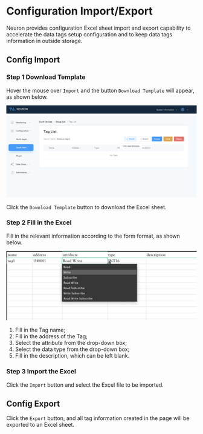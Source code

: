 # Configuration Import/Export

Neuron provides configuration Excel sheet import and export capability to accelerate the data tags setup configuration and to keep data tags information in outside storage.

## Config Import

### Step 1 Download Template

Hover the mouse over `Import` and the button `Download Template` will appear, as shown below.

![download-template](./assets/download-template.png)

Click the `Download Template` button to download the Excel sheet.

### Step 2 Fill in the Excel

Fill in the relevant information according to the form format, as shown below.

![excel](./assets/excel.png)

1. Fill in the Tag name;
2. Fill in the address of the Tag;
3. Select the attribute from the drop-down box;
4. Select the data type from the drop-down box;
5. Fill in the description, which can be left blank.

### Step 3 Import the Excel

Click the `Import` button and select the Excel file to be imported.

## Config Export

Click the `Export` button, and all tag information created in the page will be exported to an Excel sheet.
